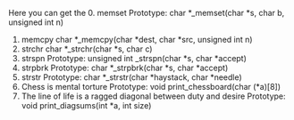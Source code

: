 Here you can get the
0. memset Prototype: char *_memset(char *s, char b, unsigned int n)
1. memcpy char *_memcpy(char *dest, char *src, unsigned int n)
2. strchr char *_strchr(char *s, char c)
3. strspn Prototype: unsigned int _strspn(char *s, char *accept)
4. strpbrk Prototype: char *_strpbrk(char *s, char *accept)
5. strstr Prototype: char *_strstr(char *haystack, char *needle)
6. Chess is mental torture Prototype: void print_chessboard(char (*a)[8])
7. The line of life is a ragged diagonal between duty and desire Prototype: void print_diagsums(int *a, int size)

